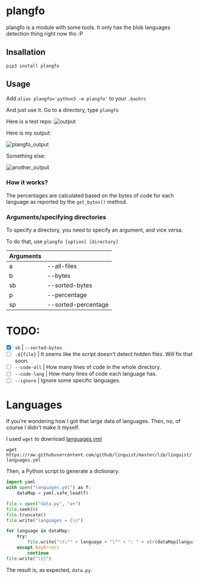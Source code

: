 # plangfo

 plangfo is a module with some tools. It only has the blob languages detection thing right now tho :P

## Insallation
`pip3 install plangfo`

## Usage
Add `alias plangfo='python3 -m plangfo'` to your `.bashrc`

And just use it. Go to a directory, type `plangfo`

Here is a test repo:
![output](https://i.imgur.com/1lPnLTw.png)

Here is my output:

![plangfo_output](https://i.imgur.com/qXsL90M.png)

Something else:

![another_output](https://i.imgur.com/IaWab8G.png)

### How it works?

The percentages are calculated based on the bytes of code for each language as reported by the `get_bytes()` method.

### Arguments/specifying directories
To specify a directory, you need to specify an argument, and vice versa.

To do that, use `plangfo [option] [directory]`

| Arguments |                     |
| --------- | ------------------- |
| a         | --all-files         |
| b         | --bytes             |
| sb        | --sorted-bytes      |
| p         | --percentage        |
| sp        | --sorted-percentage |


# TODO:

- [x] `sb` | `--sorted-bytes`
- [ ] `.${file}` | It seems like the script doesn't detect hidden files. Will fix that soon.
- [ ] `--code-all` | How many lines of code in the whole directory.
- [ ] `--code-lang` | How many lines of code each language has.
- [ ] `--ignore` | Ignore some specific languages.

# Languages

If you're wondering how I got that large data of languages. Then, no, of course I didn't make it myself.

I used `wget` to download [languages.yml](https://github.com/github/linguist/blob/master/lib/linguist/languages.yml)

`wget https://raw.githubusercontent.com/github/linguist/master/lib/linguist/languages.yml`

Then, a Python script to generate a dictionary.

```python
import yaml
with open("languages.yml") as f:
    dataMap = yaml.safe_load(f)

file = open("data.py", "a+")
file.seek(0)
file.truncate()
file.write("languages = {\n")

for language in dataMap:
    try:
        file.write("\t\"" + language + "\"" + ": " + str(dataMap[language]["extensions"]) + ",\n")
    except KeyError:
        continue
file.write("\t}")
```

The result is, as expected, `data.py`.

